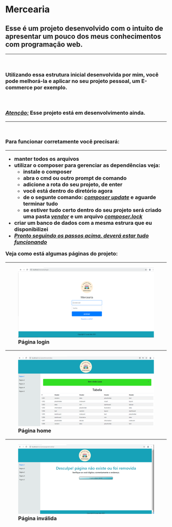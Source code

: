 # Mercearia
<h2>Esse é um projeto desenvolvido com o intuito de apresentar um pouco dos meus conhecimentos com programação web.</h2>
<hr><br>
<h3>Utilizando essa estrutura inicial desenvolvida por mim, você pode melhorá-la e aplicar no seu projeto pessoal, um E-commerce por exemplo.<h3>
</br>
<p><u><i><strong>Atenção:</strong></i></u> Esse projeto está em desenvolvimento ainda.</p>
<hr><br>

<p>Para funcionar corretamente você precisará:</p>
<hr>
<ul>
    <li>manter todos os arquivos</li>
    <li>utilizar o composer para gerenciar as dependências veja:
        <ul>
            <li>instale o composer</li>
            <li>abra o cmd ou outro prompt de comando</li>
            <li>adicione a rota do seu projeto, de enter</li>
            <li>você está dentro do diretório agora</li>
            <li>de o segunte comando: <u><i><strong>composer update</strong></i></u> e aguarde terminar tudo</li>
            <li>se estiver tudo certo dentro do seu projeto será criado uma pasta <u><i><strong>vendor</strong></i></u> e um arquivo
            <u><i><strong>composer.lock</strong></i></u></li>
        </ul>
    </li>
    <li>criar um banco de dados com a mesma estrura que eu disponibilizei</li>
    <li><u><i><strong>Pronto seguindo os passos acima, deverá estar tudo funcionando</strong></i></u></li>
</ul>
<p>Veja como está algumas páginas do projeto:</p>
<hr>
<figure>
    <img src="app/Assets/image/projeto/login.png" alt="imagem página login">
    <figcaption>Página login</figcaption>
</figure>
<hr>
<figure>
    <img src="app/Assets/image/projeto/home.png" alt="imagem página home">
    <figcaption>Página home</figcaption>
</figure>
<hr>
<figure>
    <img src="app/Assets/image/projeto/paginainvalida.png" alt="imagem página inválida">
    <figcaption>Página inválida</figcaption>
</figure>




